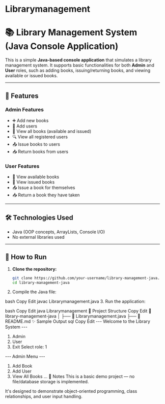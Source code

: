 # Librarymanagement
# 📚 Library Management System (Java Console Application)

This is a simple **Java-based console application** that simulates a library management system. It supports basic functionalities for both **Admin** and **User** roles, such as adding books, issuing/returning books, and viewing available or issued books.

---

## 🚀 Features

### Admin Features
- ➕ Add new books
- 👥 Add users
- 📖 View all books (available and issued)
- 🔍 View all registered users
- 📤 Issue books to users
- 📥 Return books from users

### User Features
- 👀 View available books
- 📝 View issued books
- 📤 Issue a book for themselves
- 📥 Return a book they have taken

---

## 🛠️ Technologies Used
- Java (OOP concepts, ArrayLists, Console I/O)
- No external libraries used

---

## 🔧 How to Run

1. **Clone the repository:**
   ```bash
   git clone https://github.com/your-username/library-management-java.git
   cd library-management-java
2.  Compile the Java file:

  bash
  Copy
  Edit
  javac Librarymanagement.java
3.  Run the application:

  bash
  Copy
   Edit
  java Librarymanagement
📂  Project Structure
Copy
Edit
📁 library-management-java
│
├── 📄 Librarymanagement.java
├── 📄 README.md
✨ Sample Output
sql
Copy
Edit
--- Welcome to the Library System ---
1. Admin
2. User
3. Exit
Select role: 1

--- Admin Menu ---
1. Add Book
2. Add User
3. View All Books
...
📌 Notes
This is a basic demo project — no file/database storage is implemented.

It's designed to demonstrate object-oriented programming, class relationships, and user input handling.


